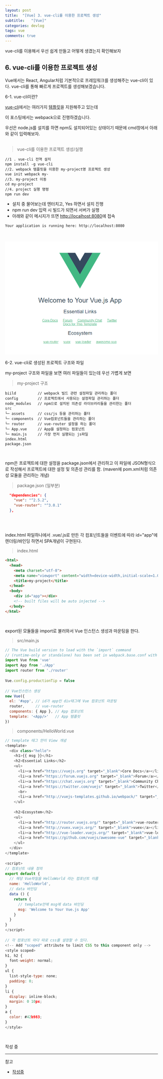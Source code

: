 ```yaml
---
layout: post
title:  "[Vue] 3. vue-cli를 이용한 프로젝트 생성"
subtitle:   "[Vue]"
categories: devlog
tags: vue
comments: true
---
```


vue-cli를 이용해서 우선 쉽게 만들고 어떻게 생겼는지 확인해보자


## 6. vue-cli를 이용한 프로젝트 생성

Vue에서는 React, Angular처럼 기본적으로 프레임워크를 생성해주는 vue-cli이 있다. vue-cli를 통해 빠르게 프로젝트를 생성해보겠습니다.

6-1. vue-cli이란?

[vue-cli](https://blog.martinwork.co.kr/vuejs/2018/04/22/what-is-packagejson.html)에서는 여러가지 [템플릿](https://github.com/vuejs-templates)을 지원해주고 있는데

이 포스팅에서는 webpack으로 진행하겠습니다.

우선은 node.js를 설치를 하면 npm도 설치되어있는 상태이기 때문에 cmd창에서 아래와 같이 입력해보자.
<br><br>

> vue-cli를 이용한 프로젝트 생성/실행

```
//1 . vue-cli 전역 설치
npm install -g vue-cli
//2. webpack 템플릿을 이용한 my-project명 프로젝트 생성
vue init webpack my-
//3. my-project 이동
cd my-project           
//4. project 실행 명령     
npm run dev                 
```

- 설치 중 물어보는데 엔터치고, Yes 하면서 설치 진행
- npm run dev 입력 시 빌드가 되면서 서버가 실행
- 아래와 같이 메시지가 뜨면 [http://localhost:8080](http://localhost:8080)에 접속

```
Your application is running here: http://localhost:8080
```
<br>

[![vue-cli step1](/assets/img/devlog/201808/2018-08-02-vue-cli-step1.png)]() 


6-2. vue-cli로 생성된 프로젝트 구조와 파일

my-project 구조와 파일을 보면 여러 파일들이 있는데 우선 가볍게 보면


> my-project 구조

```
biild          // webpack 빌드 관련 설정파일 관리하는 폴더
config         // 프로젝트에서 사용되는 설정파일 관리하는 폴더
node_modules   // npm으로 설치된 의존성 라이브러리들을 관리한는 폴더 
src
└─ assets      // css/js 등을 관리하는 폴더
└─ components  // Vue컴포넌트들을 관리하는 폴더
└─ router      // vue-router 설정을 하는 폴더
└─ App.vue     // App을 설정하는 컴포넌트
└─ main.js     // 가장 먼저 실행되는 js파일
index.html
package.json
```
<br>


npm은 프로젝트에 대한 설정을 package.json에서 관리하고 이 파일에 JSON형식으로 작성해서 프로젝트에 대한 설정 및 의존성 관리를 함.
(maven에 pom.xml처럼 의존성 모듈을 관리하는 개념)

> package.json (일부분)
```json
  "dependencies": {
    "vue": "^2.5.2",
    "vue-router": "^3.0.1"
  },
```
<br><br>

index.html 파일하나에서 .vue/.js로 만든 각 컴포넌트들을 이벤트에 따라 id="app"에 렌더링/바인딩 하면서 SPA개념이 구현된다.


> index.html

```html
<html>
  <head>
    <meta charset="utf-8">
    <meta name="viewport" content="width=device-width,initial-scale=1.0">
    <title>my-project</title>
  </head>
  <body>
    <div id="app"></div>
    <!-- built files will be auto injected -->
  </body>
</html>
```
<br>


export된 모듈들을 import로 불러와서 Vue 인스턴스 생성과 마운팅을 한다.

> src/main.js

```javascript
// The Vue build version to load with the `import` command
// (runtime-only or standalone) has been set in webpack.base.conf with an alias.
import Vue from 'vue'
import App from './App'
import router from './router'

Vue.config.productionTip = false

// Vue인스턴스 생성
new Vue({
  el: '#app', // id가 app인 div태그에 Vue 컴포넌트 마운팅
  router,     // vue-router
  components: { App }, // App 컴포넌트
  template: '<App/>'   // App 템플릿
})
```



> components/HelloWorld.vue

```javascript
// template 태그 안이 View 개념
<template>
  <div class="hello">
    <h1>{{ msg }}</h1>
    <h2>Essential Links</h2>
    <ul>
      <li><a href="https://vuejs.org" target="_blank">Core Docs</a></li>
      <li><a href="https://forum.vuejs.org" target="_blank">Forum</a></li>
      <li><a href="https://chat.vuejs.org" target="_blank">Community Chat</a></li>
      <li><a href="https://twitter.com/vuejs" target="_blank">Twitter</a></li>
      <br>
      <li><a href="http://vuejs-templates.github.io/webpack/" target="_blank">Docs for This Template</a></li>
    </ul>

    <h2>Ecosystem</h2>
    <ul>
      <li><a href="http://router.vuejs.org/" target="_blank">vue-router</a></li>
      <li><a href="http://vuex.vuejs.org/" target="_blank">vuex</a></li>
      <li><a href="http://vue-loader.vuejs.org/" target="_blank">vue-loader</a></li>
      <li><a href="https://github.com/vuejs/awesome-vue" target="_blank">awesome-vue</a></li>
    </ul>
  </div>
</template>

<script>
// 컴포넌트 내용 정의
export default {
  // 해당 Vue파일을 HelloWorld 라는 컴포넌트 이름
  name: 'HelloWorld',
  // data 바인딩
  data () {
    return {
      // template안에 msg에 data 바인딩
      msg: 'Welcome to Your Vue.js App'
    }
  }
}
</script>

// 각 컴포넌트 마다 따로 css를 설정할 수 있다.
<!-- Add "scoped" attribute to limit CSS to this component only -->
<style scoped>
h1, h2 {
  font-weight: normal;
}
ul {
  list-style-type: none;
  padding: 0;
}
li {
  display: inline-block;
  margin: 0 10px;
}
a {
  color: #42b983;
}
</style>
```
<br>


작성 중


---
참고
+ [작성중](http://beomy.tistory.com/40)

